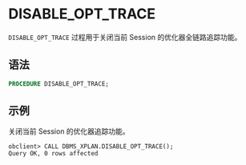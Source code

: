 # DISABLE_OPT_TRACE

`DISABLE_OPT_TRACE` 过程用于关闭当前 Session 的优化器全链路追踪功能。

## 语法

```sql
PROCEDURE DISABLE_OPT_TRACE;
```

## 示例

关闭当前 Session 的优化器追踪功能。

```shell
obclient> CALL DBMS_XPLAN.DISABLE_OPT_TRACE();
Query OK, 0 rows affected 
```


